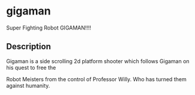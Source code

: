 # gigaman

Super Fighting Robot GIGAMAN!!!!

## Description

Gigaman is a side scrolling 2d platform shooter which follows Gigaman on his quest to free the

Robot Meisters from the control of Professor Willy. Who has turned them against humanity.
